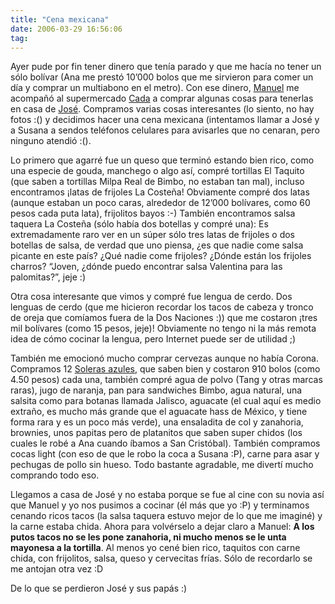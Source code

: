 ```yaml
---
title: "Cena mexicana"
date: 2006-03-29 16:56:06
tag: 
---
```

<p>Ayer pude por fin tener dinero que tenía parado y que me hacía no tener un sólo bolívar (Ana me prestó 10&#8217;000 bolos que me sirvieron para comer un día y comprar un multiabono en el metro). Con ese dinero, <a target="_blank" href="http://mannyto.unplug.org.ve">Manuel</a> me acompañó al supermercado <a target="_blank" href="http://www.cada.com.ve/">Cada</a> a comprar algunas cosas para tenerlas en casa de <a target="_blank" href="http://bureado.com.ve">José</a>. Compramos varias cosas interesantes (lo siento, no hay fotos :() y decidimos hacer una cena mexicana (intentamos llamar a José y a Susana a sendos teléfonos celulares para avisarles que no cenaran, pero ninguno atendió :().</p>

<p>Lo primero que agarré fue un queso que terminó estando bien rico, como una especie de gouda, manchego o algo así, compré tortillas El Taquito (que saben a tortillas Milpa Real de Bimbo, no estaban tan mal), incluso encontramos ¡latas de frijoles La Costeña! Obviamente compré dos latas (aunque estaban un poco caras, alrededor de 12&#8217;000 bolívares, como 60 pesos cada puta lata), frijolitos bayos :-) También encontramos salsa taquera La Costeña (sólo había dos botellas y compré una): Es extremadamente raro ver en un súper sólo tres latas de frijoles o dos botellas de salsa, de verdad que uno piensa, ¿es que nadie come salsa picante en este país? ¿Qué nadie come frijoles? ¿Dónde están los frijoles charros? &#8220;Joven, ¿dónde puedo encontrar salsa Valentina para las palomitas?&#8221;, jeje :)</p>

<p>Otra cosa interesante que vimos y compré fue lengua de cerdo. Dos lenguas de cerdo (que me hicieron recordar los tacos de cabeza y tronco de oreja que comíamos fuera de la Dos Naciones :)) que me costaron ¡tres mil bolívares (como 15 pesos, jeje)! Obviamente no tengo ni la más remota idea de cómo cocinar la lengua, pero Internet puede ser de utilidad ;)</p>

<p>También me emocionó mucho comprar cervezas aunque no había Corona. Compramos 12&#160;<a target="_blank" href="http://www.producto.com.ve/243/notas/lanzamientos.html">Soleras azules</a>, que saben bien y costaron 910 bolos (como 4.50 pesos) cada una, también compré agua de polvo (Tang y otras marcas raras), jugo de naranja, pan para sandwiches Bimbo, agua natural, una salsita como para botanas llamada Jalisco, aguacate (el cual aquí es medio extraño, es mucho más grande que el aguacate hass de México, y tiene forma rara y es un poco más verde), una ensaladita de col y zanahoria, brownies, unos papitas pero de platanitos que saben super chidos (los cuales le robé a Ana cuando íbamos a San Cristóbal). También compramos cocas light (con eso de que le robo la coca a Susana :P), carne para asar y pechugas de pollo sin hueso. Todo bastante agradable, me divertí mucho comprando todo eso.</p>

<p>Llegamos a casa de José y no estaba porque se fue al cine con su novia así que Manuel y yo nos pusimos a cocinar (él más que yo :P) y terminamos cenando ricos tacos (la salsa taquera estuvo mejor de lo que me imaginé) y la carne estaba chida. Ahora para volvérselo a dejar claro a Manuel: <strong>A los putos tacos no se les pone zanahoria, ni mucho menos se le unta mayonesa a la tortilla</strong>. Al menos yo cené bien rico, taquitos con carne chida, con frijolitos, salsa, queso y cervecitas frías. Sólo de recordarlo se me antojan otra vez :D</p>

<p>De lo que se perdieron José y sus papás :)</p>
